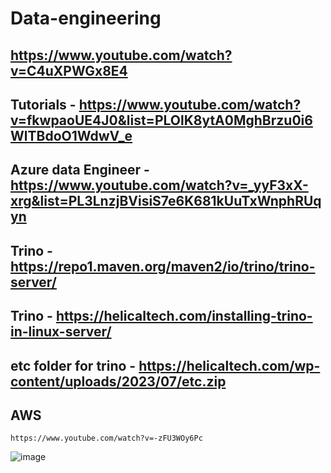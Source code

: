 # Data-engineering
## https://www.youtube.com/watch?v=C4uXPWGx8E4
## Tutorials - https://www.youtube.com/watch?v=fkwpaoUE4J0&list=PLOlK8ytA0MghBrzu0i6WlTBdoO1WdwV_e
## Azure data Engineer - https://www.youtube.com/watch?v=_yyF3xX-xrg&list=PL3LnzjBVisiS7e6K681kUuTxWnphRUqyn
## Trino - https://repo1.maven.org/maven2/io/trino/trino-server/
## Trino - https://helicaltech.com/installing-trino-in-linux-server/
## etc folder for trino - https://helicaltech.com/wp-content/uploads/2023/07/etc.zip

## AWS
```
https://www.youtube.com/watch?v=-zFU3WOy6Pc
```



![image](https://github.com/jniranjanreddy/data-engineering/assets/83489863/47644182-31d9-49a0-b3ee-f2383b9a8c1f)

